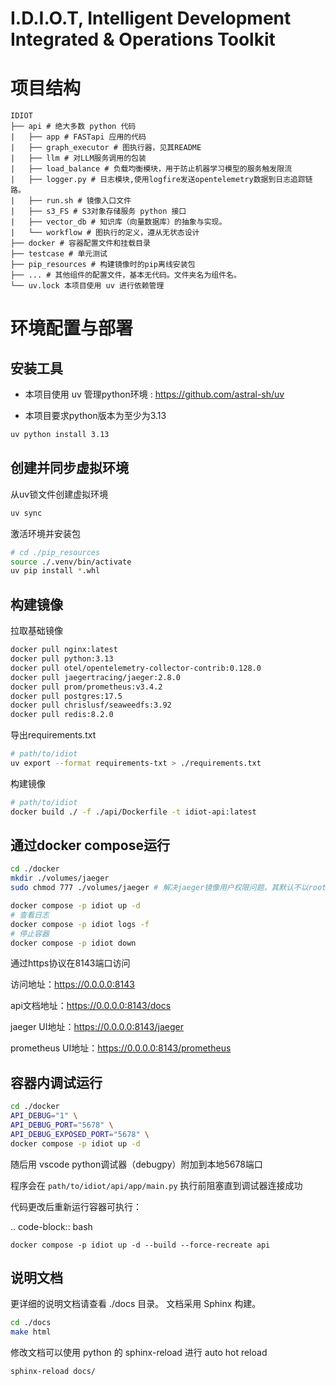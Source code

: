 # I.D.I.O.T, Intelligent Development Integrated & Operations Toolkit

# 项目结构
```
IDIOT
├── api # 绝大多数 python 代码
|   ├── app # FASTapi 应用的代码
|   ├── graph_executor # 图执行器，见其README
|   ├── llm # 对LLM服务调用的包装
|   ├── load_balance # 负载均衡模块，用于防止机器学习模型的服务触发限流
|   ├── logger.py # 日志模块,使用logfire发送opentelemetry数据到日志追踪链路。
|   ├── run.sh # 镜像入口文件
|   ├── s3_FS # S3对象存储服务 python 接口
|   ├── vector_db # 知识库（向量数据库）的抽象与实现。
|   └── workflow # 图执行的定义，遵从无状态设计
├── docker # 容器配置文件和挂载目录
├── testcase # 单元测试
├── pip_resources # 构建镜像时的pip离线安装包
├── ... # 其他组件的配置文件，基本无代码。文件夹名为组件名。
└── uv.lock 本项目使用 uv 进行依赖管理
```

# 环境配置与部署 

## 安装工具

- 本项目使用 uv 管理python环境 : https://github.com/astral-sh/uv

- 本项目要求python版本为至少为3.13

```bash
uv python install 3.13
```

## 创建并同步虚拟环境

从uv锁文件创建虚拟环境

```bash
uv sync
```

激活环境并安装包
```bash
# cd ./pip_resources
source ./.venv/bin/activate
uv pip install *.whl
```

## 构建镜像

拉取基础镜像

```bash
docker pull nginx:latest
docker pull python:3.13
docker pull otel/opentelemetry-collector-contrib:0.128.0
docker pull jaegertracing/jaeger:2.8.0
docker pull prom/prometheus:v3.4.2
docker pull postgres:17.5
docker pull chrislusf/seaweedfs:3.92
docker pull redis:8.2.0
```

导出requirements.txt
```bash
# path/to/idiot
uv export --format requirements-txt > ./requirements.txt
```

构建镜像

```bash
# path/to/idiot
docker build ./ -f ./api/Dockerfile -t idiot-api:latest
```

## 通过docker compose运行

```bash
cd ./docker
mkdir ./volumes/jaeger
sudo chmod 777 ./volumes/jaeger # 解决jaeger镜像用户权限问题，其默认不以root运行

docker compose -p idiot up -d
# 查看日志
docker compose -p idiot logs -f
# 停止容器
docker compose -p idiot down
```
通过https协议在8143端口访问

访问地址：https://0.0.0.0:8143

api文档地址：https://0.0.0.0:8143/docs

jaeger UI地址：https://0.0.0.0:8143/jaeger

prometheus UI地址：https://0.0.0.0:8143/prometheus

## 容器内调试运行

```bash
cd ./docker
API_DEBUG="1" \
API_DEBUG_PORT="5678" \
API_DEBUG_EXPOSED_PORT="5678" \
docker compose -p idiot up -d
```

随后用 vscode python调试器（debugpy）附加到本地5678端口

程序会在 ```path/to/idiot/api/app/main.py``` 执行前阻塞直到调试器连接成功


代码更改后重新运行容器可执行：

.. code-block:: bash

    docker compose -p idiot up -d --build --force-recreate api

## 说明文档
更详细的说明文档请查看 ./docs 目录。
文档采用 Sphinx 构建。

``` bash
cd ./docs
make html
```

修改文档可以使用 python 的 sphinx-reload 进行 auto hot reload

``` bash
sphinx-reload docs/
```


